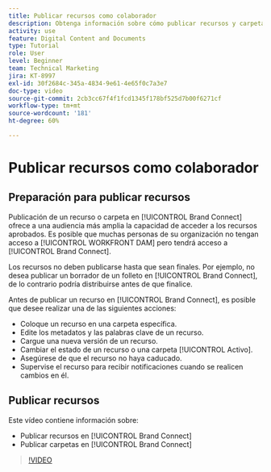 ```yaml
---
title: Publicar recursos como colaborador
description: Obtenga información sobre cómo publicar recursos y carpetas en [!UICONTROL Brand Connect] en [!UICONTROL DAM de Workfront].
activity: use
feature: Digital Content and Documents
type: Tutorial
role: User
level: Beginner
team: Technical Marketing
jira: KT-8997
exl-id: 30f2684c-345a-4834-9e61-4e65f0c7a3e7
doc-type: video
source-git-commit: 2cb3cc67f4f1fcd1345f178bf525d7b00f6271cf
workflow-type: tm+mt
source-wordcount: '181'
ht-degree: 60%

---
```


# Publicar recursos como colaborador

## Preparación para publicar recursos

Publicación de un recurso o carpeta en [!UICONTROL Brand Connect] ofrece a una audiencia más amplia la capacidad de acceder a los recursos aprobados. Es posible que muchas personas de su organización no tengan acceso a [!UICONTROL WORKFRONT DAM] pero tendrá acceso a [!UICONTROL Brand Connect].

Los recursos no deben publicarse hasta que sean finales. Por ejemplo, no desea publicar un borrador de un folleto en [!UICONTROL Brand Connect], de lo contrario podría distribuirse antes de que finalice.

Antes de publicar un recurso en [!UICONTROL Brand Connect], es posible que desee realizar una de las siguientes acciones:

* Coloque un recurso en una carpeta específica.
* Edite los metadatos y las palabras clave de un recurso.
* Cargue una nueva versión de un recurso.
* Cambiar el estado de un recurso o una carpeta [!UICONTROL Activo].
* Asegúrese de que el recurso no haya caducado.
* Supervise el recurso para recibir notificaciones cuando se realicen cambios en él.

## Publicar recursos

Este vídeo contiene información sobre:

* Publicar recursos en [!UICONTROL Brand Connect]
* Publicar carpetas en [!UICONTROL Brand Connect]

>[!VIDEO](https://video.tv.adobe.com/v/335257/?quality=12&learn=on)

